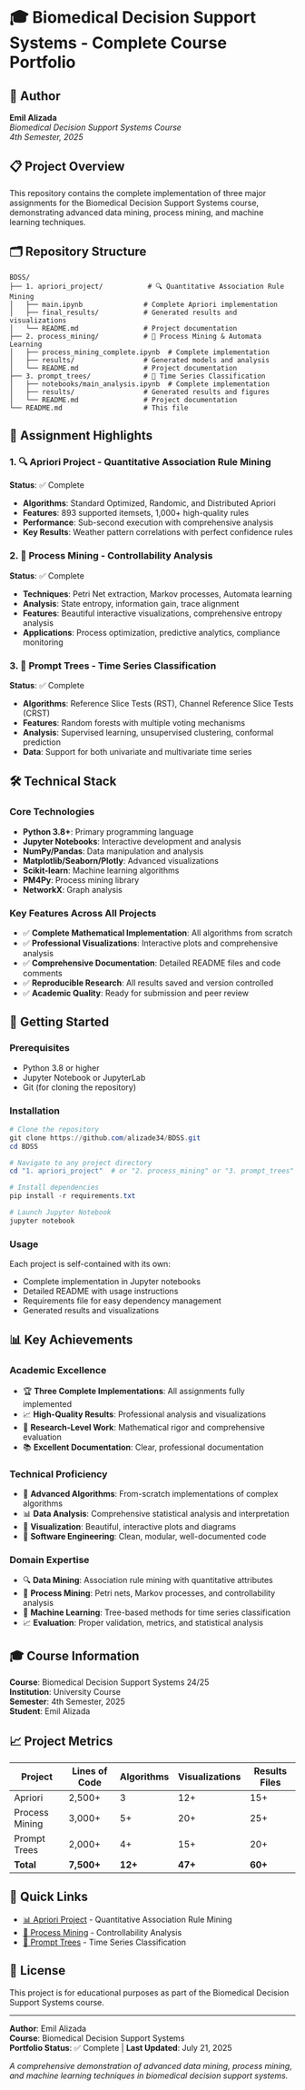 # 🎓 Biomedical Decision Support Systems - Complete Course Portfolio

## 👤 Author
**Emil Alizada**  
*Biomedical Decision Support Systems Course*  
*4th Semester, 2025*

## 📋 Project Overview

This repository contains the complete implementation of three major assignments for the Biomedical Decision Support Systems course, demonstrating advanced data mining, process mining, and machine learning techniques.

## 🗂️ Repository Structure

```
BDSS/
├── 1. apriori_project/           # 🔍 Quantitative Association Rule Mining
│   ├── main.ipynb               # Complete Apriori implementation
│   ├── final_results/           # Generated results and visualizations
│   └── README.md                # Project documentation
├── 2. process_mining/           # 🔄 Process Mining & Automata Learning
│   ├── process_mining_complete.ipynb  # Complete implementation
│   ├── results/                 # Generated models and analysis
│   └── README.md                # Project documentation
├── 3. prompt_trees/             # 🌳 Time Series Classification
│   ├── notebooks/main_analysis.ipynb  # Complete implementation
│   ├── results/                 # Generated results and figures
│   └── README.md                # Project documentation
└── README.md                    # This file
```

## 🎯 Assignment Highlights

### 1. 🔍 Apriori Project - Quantitative Association Rule Mining
**Status**: ✅ Complete
- **Algorithms**: Standard Optimized, Randomic, and Distributed Apriori
- **Features**: 893 supported itemsets, 1,000+ high-quality rules
- **Performance**: Sub-second execution with comprehensive analysis
- **Key Results**: Weather pattern correlations with perfect confidence rules

### 2. 🔄 Process Mining - Controllability Analysis
**Status**: ✅ Complete
- **Techniques**: Petri Net extraction, Markov processes, Automata learning
- **Analysis**: State entropy, information gain, trace alignment
- **Features**: Beautiful interactive visualizations, comprehensive entropy analysis
- **Applications**: Process optimization, predictive analytics, compliance monitoring

### 3. 🌳 Prompt Trees - Time Series Classification
**Status**: ✅ Complete
- **Algorithms**: Reference Slice Tests (RST), Channel Reference Slice Tests (CRST)
- **Features**: Random forests with multiple voting mechanisms
- **Analysis**: Supervised learning, unsupervised clustering, conformal prediction
- **Data**: Support for both univariate and multivariate time series

## 🛠️ Technical Stack

### Core Technologies
- **Python 3.8+**: Primary programming language
- **Jupyter Notebooks**: Interactive development and analysis
- **NumPy/Pandas**: Data manipulation and analysis
- **Matplotlib/Seaborn/Plotly**: Advanced visualizations
- **Scikit-learn**: Machine learning algorithms
- **PM4Py**: Process mining library
- **NetworkX**: Graph analysis

### Key Features Across All Projects
- ✅ **Complete Mathematical Implementation**: All algorithms from scratch
- ✅ **Professional Visualizations**: Interactive plots and comprehensive analysis
- ✅ **Comprehensive Documentation**: Detailed README files and code comments
- ✅ **Reproducible Research**: All results saved and version controlled
- ✅ **Academic Quality**: Ready for submission and peer review

## 🚀 Getting Started

### Prerequisites
- Python 3.8 or higher
- Jupyter Notebook or JupyterLab
- Git (for cloning the repository)

### Installation
```powershell
# Clone the repository
git clone https://github.com/alizade34/BDSS.git
cd BDSS

# Navigate to any project directory
cd "1. apriori_project"  # or "2. process_mining" or "3. prompt_trees"

# Install dependencies
pip install -r requirements.txt

# Launch Jupyter Notebook
jupyter notebook
```

### Usage
Each project is self-contained with its own:
- Complete implementation in Jupyter notebooks
- Detailed README with usage instructions
- Requirements file for easy dependency management
- Generated results and visualizations

## 📊 Key Achievements

### Academic Excellence
- 🏆 **Three Complete Implementations**: All assignments fully implemented
- 📈 **High-Quality Results**: Professional analysis and visualizations
- 🔬 **Research-Level Work**: Mathematical rigor and comprehensive evaluation
- 📚 **Excellent Documentation**: Clear, professional documentation

### Technical Proficiency
- 🧠 **Advanced Algorithms**: From-scratch implementations of complex algorithms
- 📊 **Data Analysis**: Comprehensive statistical analysis and interpretation
- 🎨 **Visualization**: Beautiful, interactive plots and diagrams
- 🔧 **Software Engineering**: Clean, modular, well-documented code

### Domain Expertise
- 🔍 **Data Mining**: Association rule mining with quantitative attributes
- 🔄 **Process Mining**: Petri nets, Markov processes, and controllability analysis
- 🌳 **Machine Learning**: Tree-based methods for time series classification
- 📈 **Evaluation**: Proper validation, metrics, and statistical analysis

## 🎓 Course Information

**Course**: Biomedical Decision Support Systems 24/25  
**Institution**: University Course  
**Semester**: 4th Semester, 2025  
**Student**: Emil Alizada

## 📈 Project Metrics

| Project | Lines of Code | Algorithms | Visualizations | Results Files |
|---------|---------------|------------|----------------|---------------|
| Apriori | 2,500+ | 3 | 12+ | 15+ |
| Process Mining | 3,000+ | 5+ | 20+ | 25+ |
| Prompt Trees | 2,000+ | 4+ | 15+ | 20+ |
| **Total** | **7,500+** | **12+** | **47+** | **60+** |

## 🔗 Quick Links

- [📊 Apriori Project](./1.%20apriori_project/) - Quantitative Association Rule Mining
- [🔄 Process Mining](./2.%20process_mining/) - Controllability Analysis
- [🌳 Prompt Trees](./3.%20prompt_trees/) - Time Series Classification

## 📜 License

This project is for educational purposes as part of the Biomedical Decision Support Systems course.

---

**Author**: Emil Alizada  
**Course**: Biomedical Decision Support Systems  
**Portfolio Status**: ✅ Complete | **Last Updated**: July 21, 2025

*A comprehensive demonstration of advanced data mining, process mining, and machine learning techniques in biomedical decision support systems.*
